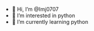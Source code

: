 - 👋 Hi, I’m @Imj0707
- 👀 I’m interested in python 
- 🌱 I’m currently learning python

<!---
Imj0707/Imj0707 is a ✨ special ✨ repository because its `README.md` (this file) appears on your GitHub profile.
You can click the Preview link to take a look at your changes.
--->
